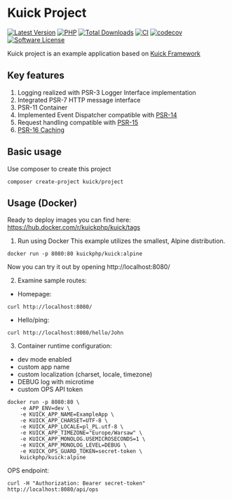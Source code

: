 # Kuick Project
[![Latest Version](https://img.shields.io/github/release/milejko/kuick-project.svg?cacheSeconds=14400)](https://github.com/milejko/kuick-project-project/releases)
[![PHP](https://img.shields.io/badge/PHP-8.2%20|%208.3%20|%208.4-blue?logo=php&cacheSeconds=3600)](https://www.php.net)
[![Total Downloads](https://img.shields.io/packagist/dt/kuick/project.svg?cacheSeconds=14400)](https://packagist.org/packages/kuick/project)
[![CI](https://github.com/milejko/kuick-project/actions/workflows/ci.yml/badge.svg)](https://github.com/milejko/kuick-project/actions/workflows/ci.yml)
[![codecov](https://codecov.io/gh/milejko/kuick-project/graph/badge.svg?token=80QEBDHGPH)](https://codecov.io/gh/milejko/kuick-project)
[![Software License](https://img.shields.io/badge/license-MIT-brightgreen.svg?cacheSeconds=14400)](LICENSE)

Kuick project is an example application based on [Kuick Framework](https://github.com/milejko/kuick-framework)

## Key features
1. Logging realized with PSR-3 Logger Interface implementation
2. Integrated PSR-7 HTTP message interface
3. PSR-11 Container
4. Implemented Event Dispatcher compatible with [PSR-14](https://github.com/milejko/kuick-event-dispatcher)
4. Request handling compatible with [PSR-15](https://github.com/milejko/kuick-http)
5. [PSR-16 Caching](https://github.com/milejko/kuick-cache)

## Basic usage
Use composer to create this project
```
composer create-project kuick/project
```

## Usage (Docker)
Ready to deploy images you can find here: https://hub.docker.com/r/kuickphp/kuick/tags

1. Run using Docker
This example utilizes the smallest, Alpine distribution.
```
docker run -p 8080:80 kuickphp/kuick:alpine
```
Now you can try it out by opening http://localhost:8080/<br>

2. Examine sample routes:
- Homepage:
```
curl http://localhost:8080/
```
- Hello/ping:
```
curl http://localhost:8080/hello/John
```

3. Container runtime configuration:
- dev mode enabled
- custom app name
- custom localization (charset, locale, timezone)
- DEBUG log with microtime
- custom OPS API token
```
docker run -p 8080:80 \
    -e APP_ENV=dev \
    -e KUICK_APP_NAME=ExampleApp \
    -e KUICK_APP_CHARSET=UTF-8 \
    -e KUICK_APP_LOCALE=pl_PL.utf-8 \
    -e KUICK_APP_TIMEZONE="Europe/Warsaw" \
    -e KUICK_APP_MONOLOG.USEMICROSECONDS=1 \
    -e KUICK_APP_MONOLOG_LEVEL=DEBUG \
    -e KUICK_OPS_GUARD_TOKEN=secret-token \
    kuickphp/kuick:alpine
```
OPS endpoint:
```
curl -H "Authorization: Bearer secret-token" http://localhost:8080/api/ops
```
